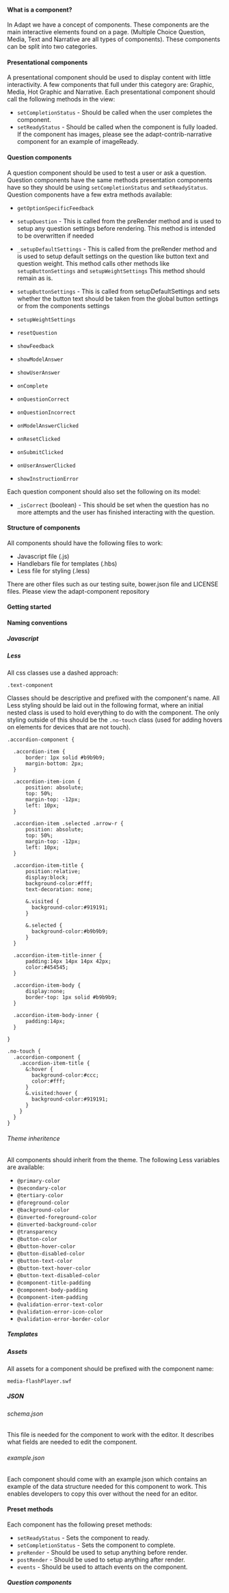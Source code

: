 #### What is a component?

In Adapt we have a concept of components. These components are the main interactive elements found on a page. (Multiple Choice Question, Media, Text and Narrative are all types of components). These components can be split into two categories.

#### Presentational components

A presentational component should be used to display content with little interactivity. A few components that full under this category are: Graphic, Media, Hot Graphic and Narrative. Each presentational component should call the following methods in the view:

- ``setCompletionStatus`` - Should be called when the user completes the component.
- ``setReadyStatus`` - Should be called when the component is fully loaded. If the component has images, please see the adapt-contrib-narrative component for an example of imageReady.

#### Question components

A question component should be used to test a user or ask a question. Question components have the same methods presentation components have so they should be using ``setCompletionStatus`` and ``setReadyStatus``. Question components have a few extra methods available:

- ``getOptionSpecificFeedback``

- ``setupQuestion`` - This is called from the preRender method and is used to setup any question settings before rendering. This method is intended to be overwritten if needed

- ``_setupDefaultSettings`` - This is called from the preRender method and is used to setup default settings on the question like button text and question weight. This method calls other methods like ``setupButtonSettings`` and ``setupWeightSettings`` This method should remain as is.

- ``setupButtonSettings`` - This is called from setupDefaultSettings and sets whether the button text should be taken from the global button settings or from the components settings

- ``setupWeightSettings``
- ``resetQuestion``
- ``showFeedback``
- ``showModelAnswer``
- ``showUserAnswer``
- ``onComplete``
- ``onQuestionCorrect``
- ``onQuestionIncorrect``
- ``onModelAnswerClicked``
- ``onResetClicked``
- ``onSubmitClicked``
- ``onUserAnswerClicked``
- ``showInstructionError``

Each question component should also set the following on its model:

- ``_isCorrect`` (boolean) - This should be set when the question has no more attempts and the user has finished interacting with the question.

#### Structure of components

All components should have the following files to work:

- Javascript file (.js)
- Handlebars file for templates (.hbs)
- Less file for styling (.less)

There are other files such as our testing suite, bower.json file and LICENSE files. Please view the adapt-component repository

#### Getting started

#### Naming conventions

##### Javascript



##### Less

All css classes use a dashed approach:

``.text-component``

Classes should be descriptive and prefixed with the component's name. All Less styling should be laid out in the following format, where an initial nested class is used to hold everything to do with the component. The only styling outside of this should be the ``.no-touch`` class (used for adding hovers on elements for devices that are not touch).

````
.accordion-component {

  .accordion-item {
      border: 1px solid #b9b9b9;
      margin-bottom: 2px;
  }

  .accordion-item-icon {
      position: absolute;
      top: 50%;
      margin-top: -12px;
      left: 10px;
  }

  .accordion-item .selected .arrow-r {
      position: absolute;
      top: 50%;
      margin-top: -12px;
      left: 10px;
  }

  .accordion-item-title {
      position:relative;
      display:block;
      background-color:#fff;
      text-decoration: none;

      &.visited {
        background-color:#919191;
      }

      &.selected {
        background-color:#b9b9b9;
      }
  }

  .accordion-item-title-inner {
      padding:14px 14px 14px 42px;
      color:#454545;
  }

  .accordion-item-body {
      display:none;
      border-top: 1px solid #b9b9b9;
  }

  .accordion-item-body-inner {
      padding:14px;
  }

}

.no-touch {
  .accordion-component {
    .accordion-item-title {
      &:hover {
        background-color:#ccc;
        color:#fff;
      }
      &.visited:hover {
        background-color:#919191;
      }
    }
  }
}
````
###### Theme inheritence

All components should inherit from the theme. The following Less variables are available:

- ``@primary-color``
- ``@secondary-color``
- ``@tertiary-color``
- ``@foreground-color``
- ``@background-color``
- ``@inverted-foreground-color``
- ``@inverted-background-color``
- ``@transparency``
- ``@button-color``
- ``@button-hover-color``
- ``@button-disabled-color``
- ``@button-text-color``
- ``@button-text-hover-color``
- ``@button-text-disabled-color``
- ``@component-title-padding``
- ``@component-body-padding``
- ``@component-item-padding``
- ``@validation-error-text-color``
- ``@validation-error-icon-color``
- ``@validation-error-border-color``

##### Templates

##### Assets

All assets for a component should be prefixed with the component name:

``media-flashPlayer.swf``

##### JSON

###### schema.json

This file is needed for the component to work with the editor. It describes what fields are needed to edit the component.

###### example.json

Each component should come with an example.json which contains an example of the data structure needed for this component to work. This enables developers to copy this over without the need for an editor.

#### Preset methods

Each component has the following preset methods:

- ``setReadyStatus`` - Sets the component to ready.
- ``setCompletionStatus`` - Sets the component to complete.
- ``preRender`` - Should be used to setup anything before render.
- ``postRender`` - Should be used to setup anything after render.
- ``events`` - Should be used to attach events on the component.

##### Question components